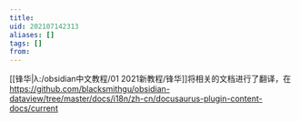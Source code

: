 ```yaml
---
title: 
uid: 202107142313
aliases: []
tags: []
from: 
---
```


[[锋华|λ:/obsidian中文教程/01 2021新教程/锋华]]将相关的文档进行了翻译，在  https://github.com/blacksmithgu/obsidian-dataview/tree/master/docs/i18n/zh-cn/docusaurus-plugin-content-docs/current